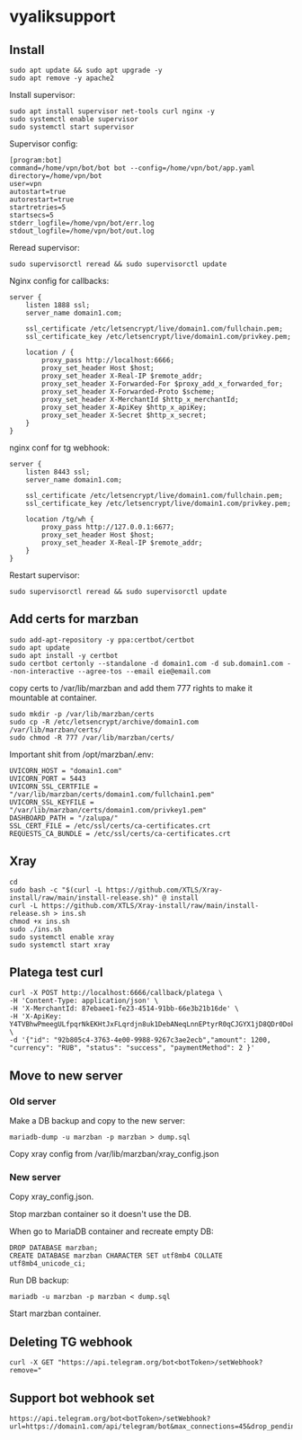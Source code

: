 # vyaliksupport

## Install

```
sudo apt update && sudo apt upgrade -y
sudo apt remove -y apache2
```

Install supervisor:

```
sudo apt install supervisor net-tools curl nginx -y
sudo systemctl enable supervisor
sudo systemctl start supervisor
```

Supervisor config:

```
[program:bot]
command=/home/vpn/bot/bot bot --config=/home/vpn/bot/app.yaml
directory=/home/vpn/bot
user=vpn
autostart=true
autorestart=true
startretries=5
startsecs=5
stderr_logfile=/home/vpn/bot/err.log
stdout_logfile=/home/vpn/bot/out.log
```

Reread supervisor:

```
sudo supervisorctl reread && sudo supervisorctl update
```

Nginx config for callbacks:

```
server {
    listen 1888 ssl;
    server_name domain1.com;

    ssl_certificate /etc/letsencrypt/live/domain1.com/fullchain.pem;
    ssl_certificate_key /etc/letsencrypt/live/domain1.com/privkey.pem;

    location / {
        proxy_pass http://localhost:6666;
        proxy_set_header Host $host;
        proxy_set_header X-Real-IP $remote_addr;
        proxy_set_header X-Forwarded-For $proxy_add_x_forwarded_for;
        proxy_set_header X-Forwarded-Proto $scheme;
        proxy_set_header X-MerchantId $http_x_merchantId;
        proxy_set_header X-ApiKey $http_x_apiKey;
        proxy_set_header X-Secret $http_x_secret;
    }
}
```

nginx conf for tg webhook:

```
server {
    listen 8443 ssl;
    server_name domain1.com;

    ssl_certificate /etc/letsencrypt/live/domain1.com/fullchain.pem;
    ssl_certificate_key /etc/letsencrypt/live/domain1.com/privkey.pem;

    location /tg/wh {
        proxy_pass http://127.0.0.1:6677;
        proxy_set_header Host $host;
        proxy_set_header X-Real-IP $remote_addr;
    }
}
```

Restart supervisor:

```
sudo supervisorctl reread && sudo supervisorctl update
```

## Add certs for marzban

```
sudo add-apt-repository -y ppa:certbot/certbot
sudo apt update
sudo apt install -y certbot
sudo certbot certonly --standalone -d domain1.com -d sub.domain1.com --non-interactive --agree-tos --email eie@email.com
```

copy certs to /var/lib/marzban and add them 777 rights to make it mountable at container.

```
sudo mkdir -p /var/lib/marzban/certs
sudo cp -R /etc/letsencrypt/archive/domain1.com /var/lib/marzban/certs/
sudo chmod -R 777 /var/lib/marzban/certs/
```

Important shit from /opt/marzban/.env:

```
UVICORN_HOST = "domain1.com"
UVICORN_PORT = 5443
UVICORN_SSL_CERTFILE = "/var/lib/marzban/certs/domain1.com/fullchain1.pem"
UVICORN_SSL_KEYFILE = "/var/lib/marzban/certs/domain1.com/privkey1.pem"
DASHBOARD_PATH = "/zalupa/"
SSL_CERT_FILE = /etc/ssl/certs/ca-certificates.crt
REQUESTS_CA_BUNDLE = /etc/ssl/certs/ca-certificates.crt
```

## Xray

```
cd
sudo bash -c "$(curl -L https://github.com/XTLS/Xray-install/raw/main/install-release.sh)" @ install
curl -L https://github.com/XTLS/Xray-install/raw/main/install-release.sh > ins.sh
chmod +x ins.sh
sudo ./ins.sh
sudo systemctl enable xray
sudo systemctl start xray
```

## Platega test curl

```
curl -X POST http://localhost:6666/callback/platega \
-H 'Content-Type: application/json' \
-H 'X-MerchantId: 87ebaee1-fe23-4514-91bb-66e3b21b16de' \
-H 'X-ApiKey: Y4TVBhwPmeegULfpqrNkEKHtJxFLqrdjn8uk1DebANeqLnnEPtyrR0qCJGYX1jD8QDr0Dok814ugZwHXGJGjqVMuEVqgYCe5bIQd' \
-d '{"id": "92b805c4-3763-4e00-9988-9267c3ae2ecb","amount": 1200, "currency": "RUB", "status": "success", "paymentMethod": 2 }'
```

## Move to new server

### Old server

Make a DB backup and copy to the new server:

```
mariadb-dump -u marzban -p marzban > dump.sql
```

Copy xray config from /var/lib/marzban/xray_config.json

### New server

Copy xray_config.json.

Stop marzban container so it doesn't use the DB.

When go to MariaDB container and recreate empty DB:

```
DROP DATABASE marzban;
CREATE DATABASE marzban CHARACTER SET utf8mb4 COLLATE utf8mb4_unicode_ci;
```

Run DB backup:

```
mariadb -u marzban -p marzban < dump.sql
```

Start marzban container.

## Deleting TG webhook

```
curl -X GET "https://api.telegram.org/bot<botToken>/setWebhook?remove="
```

## Support bot webhook set

```
https://api.telegram.org/bot<botToken>/setWebhook?url=https://domain1.com/api/telegram/bot&max_connections=45&drop_pending_updates=true&secret_token=secretShit
```
